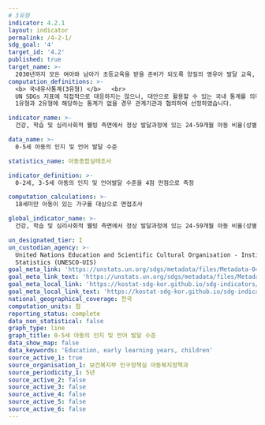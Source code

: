 ```yaml
---
# 3유형
indicator: 4.2.1
layout: indicator
permalink: /4-2-1/
sdg_goal: '4'
target_id: '4.2'
published: true
target_name: >-
  2030년까지 모든 여아와 남아가 초등교육을 받을 준비가 되도록 양질의 영유아 발달 교육, 보육 및 취학 전 교육에 대한 접근을 보장
computation_definitions: >-
  <b> 국내유사통계(3유형) </b>   <br>
  UN SDGs 지표에 직접적으로 대응하지는 않으나, 대안으로 활용할 수 있는 국내 통계를 의미합니다.    <br> 
  1유형과 2유형에 해당하는 통계가 없을 경우 관계기관과 협의하여 선정하였습니다.  

indicator_name: >-
  건강, 학습 및 심리사회적 웰빙 측면에서 정상 발달과정에 있는 24-59개월 아동 비율(성별)

data_name: >-
  0-5세 아동의 인지 및 언어 발달 수준 

statistics_name: 아동종합실태조사

indicator_definition: >-
  0-2세, 3-5세 아동의 인지 및 언어발달 수준을 4점 만점으로 측정

computation_calculations: >-
  18세미만 아동이 있는 가구를 대상으로 면접조사

global_indicator_name: >-
  건강, 학습 및 심리사회적 웰빙 측면에서 정상 발달과정에 있는 24-59개월 아동 비율(성별)

un_designated_tier: I
un_custodian_agency: >-
  United Nations Education and Scientific Cultural Organisation - Institute of
  Statistics (UNESCO-UIS)
goal_meta_link: 'https://unstats.un.org/sdgs/metadata/files/Metadata-04-02-01.pdf'
goal_meta_link_text: 'https://unstats.un.org/sdgs/metadata/files/Metadata-04-02-01.pdf'
goal_meta_local_link: 'https://kostat-sdg-kor.github.io/sdg-indicators/public/data/Metadata-04-02-01_KOR.pdf'
goal_meta_local_link_text: 'https://kostat-sdg-kor.github.io/sdg-indicators/public/data/Metadata-04-02-01_KOR.pdf'
national_geographical_coverage: 전국
computation_units: 점
reporting_status: complete
data_non_statistical: false
graph_type: line
graph_title: 0-5세 아동의 인지 및 언어 발달 수준
data_show_map: false
data_keywords: 'Education, early learning years, children'
source_active_1: true
source_organisation_1: 보건복지부 인구정책실 아동복지정책과
source_periodicity_1: 5년
source_active_2: false
source_active_3: false
source_active_4: false
source_active_5: false
source_active_6: false
---
```

